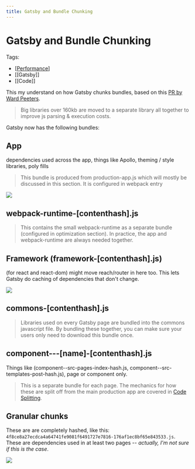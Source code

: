 ```yaml
---
title: Gatsby and Bundle Chunking
---
```


# Gatsby and Bundle Chunking

Tags:

- [[Performance]]
- [[Gatsby]]
- [[Code]]

This my understand on how Gatsby chunks bundles, based on this [PR by Ward Peeters](https://github.com/gatsbyjs/gatsby/pull/22253).

> Big libraries over 160kb are moved to a separate library all together to improve js parsing & execution costs.

Gatsby now has the following bundles:


## App
dependencies used across the app, things like Apollo, theming / style libraries, poly fills

> This bundle is produced from production-app.js which will mostly be discussed in this section. It is configured in webpack entry

![](/img/notes/app-bundle.png)

## webpack-runtime-[contenthash].js

> This contains the small webpack-runtime as a separate bundle (configured in optimization section). In practice, the app and webpack-runtime are always needed together.

## Framework (framework-[contenthash].js)
(for react and react-dom) might move reach/router in here too. This lets Gatsby do caching of dependencies that don't change.

![](/img/notes/framework-bundle.png)

## commons-[contenthash].js

> Libraries used on every Gatsby page are bundled into the commons javascript file. By bundling these together, you can make sure your users only need to download this bundle once.

## component---[name]-[contenthash].js
Things like  (component--src-pages-index-hash.js, component--src-templates-post-hash.js), page or component only.

> This is a separate bundle for each page. The mechanics for how these are split off from the main production app are covered in [Code Splitting](https://gatsbyjs.org/docs/how-code-splitting-works/).

## Granular chunks
These are are completely hashed, like this: `4f8ce8a27ecdca4a64741fe9081f6491727e7816-176af1ec8bf65e843533.js`. These are dependencies used in at least two pages -- *actually, I'm not sure if this is the case*.

![](/img/notes/chunk-bundle.png)

[//begin]: # "Autogenerated link references for markdown compatibility"
[Performance]: performance "Performance"
[//end]: # "Autogenerated link references"